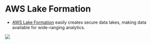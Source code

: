 # AWS Lake Formation
- [AWS Lake Formation](https://aws.amazon.com/lake-formation/) easily creates secure data lakes, making data available for wide-ranging analytics.

![](https://d1.awsstatic.com/diagrams/Lake-formation-HIW.9ea3fab3b2ac697a42ae7a805b986278ffd4f41e.png)